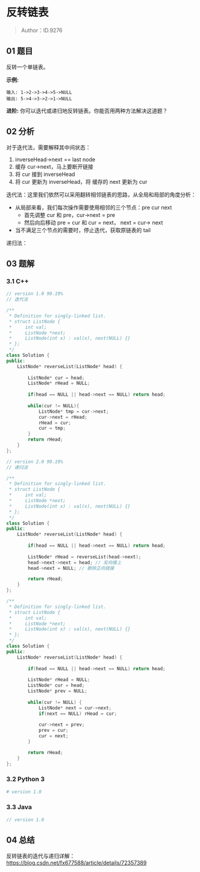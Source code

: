 # 反转链表 

> Author：ID.9276

## 01 题目

反转一个单链表。

**示例:**

```
输入: 1->2->3->4->5->NULL
输出: 5->4->3->2->1->NULL
```

**进阶:**
你可以迭代或递归地反转链表。你能否用两种方法解决这道题？

## 02 分析

对于迭代法，需要解释其中间状态：

1. inverseHead->next == last node
2. 缓存 cur->next，马上要断开链接
3. 将 cur 接到 inverseHead
4. 将 cur 更新为 inverseHead，将 缓存的 next 更新为 cur

迭代法：这里我们依然可以采用翻转相邻链表的思路，从全局和局部的角度分析：

- 从局部来看，我们每次操作需要使用相邻的三个节点：pre cur next
  - 首先调整 cur 和 pre，cur->next = pre
  - 然后向后移动 pre  = cur 和 cur = next， next = cur-> next
- 当不满足三个节点的需要时，停止迭代，获取原链表的 tail

递归法：

## 03 题解

### 3.1 C++

```c++
// version 1.0 99.19%
// 迭代法

/**
 * Definition for singly-linked list.
 * struct ListNode {
 *     int val;
 *     ListNode *next;
 *     ListNode(int x) : val(x), next(NULL) {}
 * };
 */
class Solution {
public:
    ListNode* reverseList(ListNode* head) {
        
        ListNode* cur = head;
        ListNode* rHead = NULL;
        
        if(head == NULL || head->next == NULL) return head;
        
        while(cur != NULL){
            ListNode* tmp = cur->next;
            cur->next = rHead;
            rHead = cur;
            cur = tmp;
        }
        return rHead;
    }
};
```

```c++
// version 2.0 99.19%
// 递归法

/**
 * Definition for singly-linked list.
 * struct ListNode {
 *     int val;
 *     ListNode *next;
 *     ListNode(int x) : val(x), next(NULL) {}
 * };
 */
class Solution {
public:
    ListNode* reverseList(ListNode* head) {
        
        if(head == NULL || head->next == NULL) return head;
        
        ListNode* rHead = reverseList(head->next);
        head->next->next = head; // 反向接上
        head->next = NULL; // 删除正向链接

        return rHead;
    }
};
```

```c++
/**
 * Definition for singly-linked list.
 * struct ListNode {
 *     int val;
 *     ListNode *next;
 *     ListNode(int x) : val(x), next(NULL) {}
 * };
 */
class Solution {
public:
    ListNode* reverseList(ListNode* head) {
        
        if(head == NULL || head->next == NULL) return head;
        
        ListNode* rHead = NULL;
        ListNode* cur = head;
        ListNode* prev = NULL;
        
        while(cur != NULL) {
            ListNode* next = cur->next;
            if(next == NULL) rHead = cur;
            
            cur->next = prev;
            prev = cur;
            cur = next;
        }

        return rHead;
    }
};
```



### 3.2 Python 3

```python
# version 1.0 

```

### 3.3 Java

```java
// version 1.0

```



## 04 总结

反转链表的迭代与递归详解：https://blog.csdn.net/fx677588/article/details/72357389